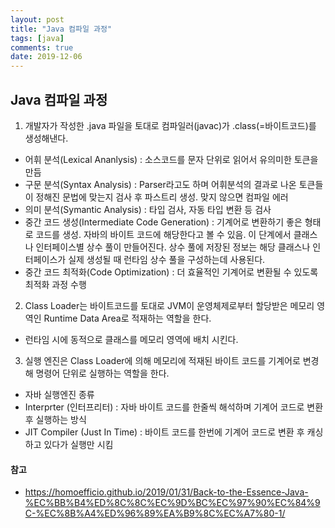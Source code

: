 ```yaml
---
layout: post
title: "Java 컴파일 과정"
tags: [java]
comments: true
date: 2019-12-06
---
```


## Java 컴파일 과정
1. 개발자가 작성한 .java 파일을 토대로 컴파일러(javac)가 .class(=바이트코드)를 생성해낸다.
  - 어휘 분석(Lexical Ananlysis) : 소스코드를 문자 단위로 읽어서 유의미한 토큰을 만듬
  - 구문 분석(Syntax Analysis) : Parser라고도 하며 어휘분석의 결과로 나온 토큰들이 정해진 문법에 맞는지 검사 후 파스트리 생성. 맞지 않으면 컴파일 에러
  - 의미 분석(Symantic Analysis) : 타입 검사, 자동 타입 변환 등 검사
  - 중간 코드 생성(Intermediate Code Generation) : 기계어로 변환하기 좋은 형태로 코드를 생성. 자바의 바이트 코드에 해당한다고 볼 수 있음. 이 단계에서 클래스나 인터페이스별 상수 풀이 만들어진다. 상수 풀에 저장된 정보는 해당 클래스나 인터페이스가 실제 생성될 때 런타임 상수 풀을 구성하는데 사용된다.
  - 중간 코드 최적화(Code Optimization) : 더 효율적인 기계어로 변환될 수 있도록 최적화 과정 수행
2. Class Loader는 바이트코드를 토대로 JVM이 운영체제로부터 할당받은 메모리 영역인 Runtime Data Area로 적재하는 역할을 한다.
  - 런타임 시에 동적으로 클래스를 메모리 영역에 배치 시킨다.
3. 실행 엔진은 Class Loader에 의해 메모리에 적재된 바이트 코드를 기계어로 변경해 명령어 단위로 실행하는 역할을 한다.
  - 자바 실행엔진 종류
  - Interprter (인터프리터) : 자바 바이트 코드를 한줄씩 해석하며 기계어 코드로 변환 후 실행하는 방식
  - JIT Compiler (Just In Time) : 바이트 코드를 한번에 기계어 코드로 변환 후 캐싱하고 있다가 실행만 시킴


#### 참고
- <https://homoefficio.github.io/2019/01/31/Back-to-the-Essence-Java-%EC%BB%B4%ED%8C%8C%EC%9D%BC%EC%97%90%EC%84%9C-%EC%8B%A4%ED%96%89%EA%B9%8C%EC%A7%80-1/>